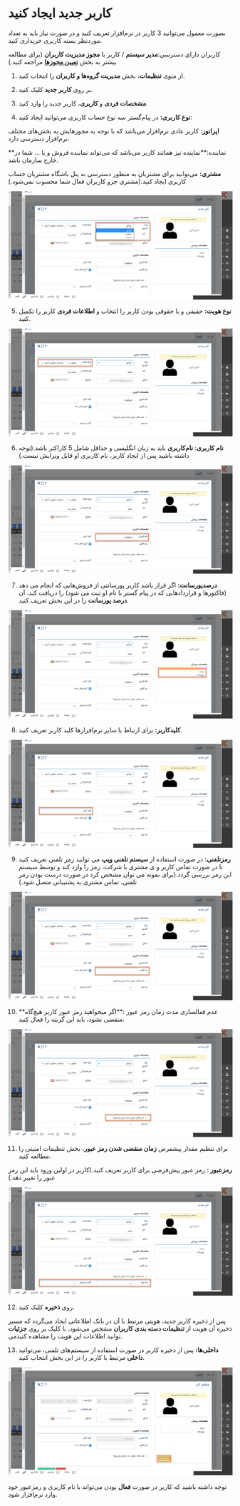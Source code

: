 # کاربر جدید ایجاد کنید

بصورت معمول می‌توانید 3 کاربر در نرم‌افزار تعریف کنید و در صورت نیاز باید به تعداد موردنظر بسته کاربری خریداری کنید.

کاربران دارای دسترسی:**مدیر سیستم** / کاربر با **مجوز مدیریت کاربران** (برای مطالعه بیشتر به بخش **[تعیین مجوزها](%D8%AA%D8%B9%DB%8C%DB%8C%D9%86%20%D8%B3%D8%B7%D8%AD%20%D8%AF%D8%B3%D8%AA%D8%B1%D8%B3%DB%8C.md)** مراجعه کنید.)

1)   از منوی **تنظیمات**، بخش **مدیریت گروه‌ها و کاربران** را انتخاب کنید.

2)   بر روی **کاربر جدید** کلیک کنید.

3)	**مشخصات فردی** و **کاربری**، کاربر جدید را وارد کنید.

4)  **نوع کاربری:** در پیام‌گستر سه نوع حساب کاربری می‌توانید ایجاد کنید:

  **اپراتور:** کاربر عادی نرم‌افزار می‌باشد که با توجه به مجوزهایش به بخش‌های مختلف نرم‌افزار دسترسی دارد.

**نماینده:**نماینده نیز همانند کاربر  می‌باشد که می‌تواند نماینده فروش و یا ... شما در خارج سازمان باشد.

**مشتری:** می‌توانید برای مشتریان به منظور دسترسی به پنل باشگاه مشتریان حساب کاربری ایجاد کنید.(مشتری جزو کاربران فعال شما محسوب نمی‌شود.)

![](adduser2.png)

5) **نوع هویت:** حقیقی و یا حقوقی بودن کاربر را انتخاب و **اطلاعات فردی** کاربر را تکمیل کنید.

![](adduser3.png)

6) **نام کاربری**: **نام‌کاربری** باید به زبان انگلیسی و حداقل شامل 5 کاراکتر باشد.(توجه داشته باشید پس از ایجاد کاربر، نام کاربری او قابل ویرایش نیست.)

![](adduser4.png)

7) **درصدپورسانت:** اگر قرار باشد کاربر پورسانتی از فروش‌هایی که انجام می دهد (فاکتورها و قراردادهایی که در پیام گستر با نام او ثبت می شود) را دریافت کند، آن **درصد پورسانت** را در این بخش تعریف کنید.

![](adduser5.png)

8) **کلیدکاربر:** برای ارتباط با سایر نرم‌افزارها کلید کاربر تعریف کنید.

![](adduser7.png)

9) **رمزتلفنی:** در صورت استفاده از **سیستم تلفنی ویپ** می توانید رمز تلفنی تعریف کنید تا در صورت تماس کاربر و ی مشتری با شرکت، رمز را وارد کند و توسط سیستم این رمز بررسی گردد.(برای نمونه می توان مشخص کرد در صورت درست بودن رمز تلفنی، تماس مشتری به پشتیبانی متصل شود.)

![](adduser6.png)

10) **عدم فعالسازی مدت زمان رمز عبور :**اگر میخواهید رمز عبور کاربر هیچ‌گاه منقضی نشود، باید این گزینه را فعال کنید.

![](adduser8.png)

11) برای تنظیم مقدار پیشفرض **زمان منقضی شدن رمز عبور**، بخش  تنظیمات امنیتی را مطالعه کنید.

**رمزعبور :** رمز عبور پیش‌فرضی برای کاربر تعریف کنید.(کاربر در اولین ورود باید این رمز عبور را تغییر دهد.)

![](adduser9.png)

12)   روی **ذخیره** کلیک کنید.

پس از ذخیره کاربر جدید، هویتی مرتبط با آن در بانک اطلاعاتی ایجاد می‌گردد که مسیر ذخیره آن هویت از **تنظیمات دسته بندی کاربران** مشخص می‌شود، با کلیک بر روی **جزئیات** می‎‌توانید اطلاعات این هویت را مشاهده کنید.

13) **داخلی‌ها:** پس از ذخیره کاربر در صورت استفاده از سیستم‌های تلفنی، می‌توانید **داخلی** مرتبط با کاربر را در این بخش انتخاب کنید.

![](adduser10.png)

توجه داشته باشید که کاربر در صورت **فعال** بودن می‌تواند با نام کاربری و رمزعبور خود وارد نرم‌افزار شود.
